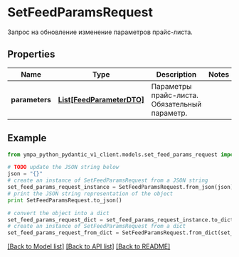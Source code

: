 # SetFeedParamsRequest

Запрос на обновление изменение параметров прайс-листа.

## Properties
Name | Type | Description | Notes
------------ | ------------- | ------------- | -------------
**parameters** | [**List[FeedParameterDTO]**](FeedParameterDTO.md) | Параметры прайс-листа.  Обязательный параметр.  | 

## Example

```python
from ympa_python_pydantic_v1_client.models.set_feed_params_request import SetFeedParamsRequest

# TODO update the JSON string below
json = "{}"
# create an instance of SetFeedParamsRequest from a JSON string
set_feed_params_request_instance = SetFeedParamsRequest.from_json(json)
# print the JSON string representation of the object
print SetFeedParamsRequest.to_json()

# convert the object into a dict
set_feed_params_request_dict = set_feed_params_request_instance.to_dict()
# create an instance of SetFeedParamsRequest from a dict
set_feed_params_request_from_dict = SetFeedParamsRequest.from_dict(set_feed_params_request_dict)
```
[[Back to Model list]](../README.md#documentation-for-models) [[Back to API list]](../README.md#documentation-for-api-endpoints) [[Back to README]](../README.md)


